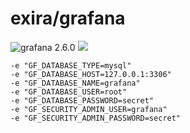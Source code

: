 # exira/grafana

![grafana 2.6.0](https://img.shields.io/badge/grafana-2.6.0-brightgreen.svg?style=flat-square) [![](https://badge.imagelayers.io/exira/grafana:latest.svg)](https://imagelayers.io/?images=exira/grafana:latest)

```
-e "GF_DATABASE_TYPE=mysql"
-e "GF_DATABASE_HOST=127.0.0.1:3306"
-e "GF_DATABASE_NAME=grafana"
-e "GF_DATABASE_USER=root"
-e "GF_DATABASE_PASSWORD=secret"
-e "GF_SECURITY_ADMIN_USER=grafana"
-e "GF_SECURITY_ADMIN_PASSWORD=secret"
```
